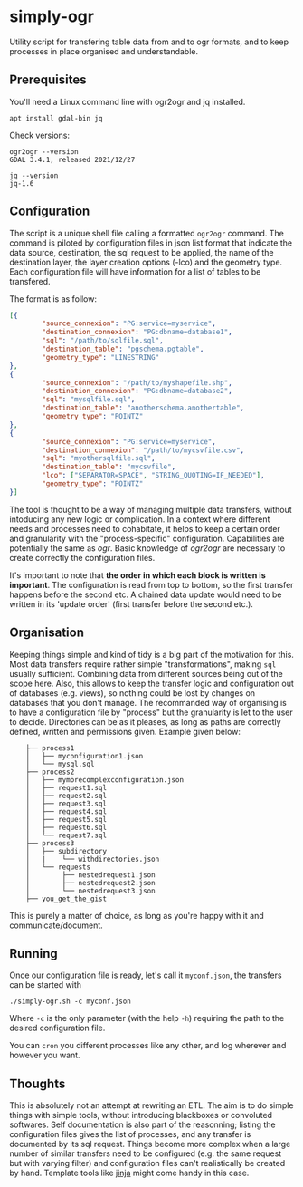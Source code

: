 # simply-ogr

Utility script for transfering table data from and to ogr formats, and to keep processes in place organised and understandable.

## Prerequisites

You'll need a Linux command line with ogr2ogr and jq installed.

```shell
apt install gdal-bin jq
```

Check versions:

```shell 
ogr2ogr --version
GDAL 3.4.1, released 2021/12/27
```

```shell 
jq --version
jq-1.6
```
## Configuration

The script is a unique shell file calling a formatted `ogr2ogr` command. The command is piloted by configuration files in json list format that indicate the data source, destination, the sql request to be applied, the name of the destination layer, the layer creation options (-lco) and the geometry type. Each configuration file will have information for a list of tables to be transfered.

The format is as follow:

```json
[{
        "source_connexion": "PG:service=myservice",
        "destination_connexion": "PG:dbname=database1",
        "sql": "/path/to/sqlfile.sql",
        "destination_table": "pgschema.pgtable",
        "geometry_type": "LINESTRING"
},
{
        "source_connexion": "/path/to/myshapefile.shp",
        "destination_connexion": "PG:dbname=database2",
        "sql": "mysqlfile.sql",
        "destination_table": "anotherschema.anothertable",
        "geometry_type": "POINTZ"
},
{
        "source_connexion": "PG:service=myservice",
        "destination_connexion": "/path/to/mycsvfile.csv",
        "sql": "myothersqlfile.sql",
        "destination_table": "mycsvfile",
        "lco": ["SEPARATOR=SPACE", "STRING_QUOTING=IF_NEEDED"],
        "geometry_type": "POINTZ"
}]
```

The tool is thought to be a way of managing multiple data transfers, without intoducing any new logic or complication. In a context where different needs and processes need to cohabitate, it helps to keep a certain order and granularity with the "process-specific" configuration. Capabilities are potentially the same as _ogr_. Basic knowledge of _ogr2ogr_ are necessary to create correctly the configuration files. 

It's important to note that **the order in which each block is written is important**. The configuration is read from top to bottom, so the first transfer happens before the second etc. A chained data update would need to be written in its 'update order' (first transfer before the second etc.).

## Organisation

Keeping things simple and kind of tidy is a big part of the motivation for this. Most data transfers require rather simple "transformations", making `sql` usually sufficient. Combining data from different sources being out of the scope here. Also, this allows to keep the transfer logic and configuration out of databases (e.g. views), so nothing could be lost by changes on databases that you don't manage. The recommanded way of organising is to have a configuration file by "process" but the granularity is let to the user to decide. Directories can be as it pleases, as long as paths are correctly defined, written and permissions given. Example given below:

        ├── process1  
        │   ├── myconfiguration1.json  
        │   └── mysql.sql  
        ├── process2  
        │   ├── mymorecomplexconfiguration.json  
        │   ├── request1.sql  
        │   ├── request2.sql  
        │   ├── request3.sql 
        │   ├── request4.sql  
        │   ├── request5.sql  
        │   ├── request6.sql  
        │   └── request7.sql 
        ├── process3  
        │   ├── subdirectory
        │   |    └── withdirectories.json
        │   └── requests
        │        ├── nestedrequest1.json
        │        ├── nestedrequest2.json
        │        └── nestedrequest3.json
        ├── you_get_the_gist

This is purely a matter of choice, as long as you're happy with it and communicate/document.

## Running

Once our configuration file is ready, let's call it `myconf.json`, the transfers can be started with

```shell
./simply-ogr.sh -c myconf.json
```

Where `-c` is the only parameter (with the help `-h`) requiring the path to the desired configuration file.

You can `cron` you different processes like any other, and log wherever and however you want.

## Thoughts

This is absolutely not an attempt at rewriting an ETL. The aim is to do simple things with simple tools, without introducing blackboxes or convoluted softwares. Self documentation is also part of the reasonning; listing the configuration files gives the list of processes, and any transfer is documented by its sql request. Things become more complex when a large number of similar transfers need to be configured (e.g. the same request but with varying filter) and configuration files can't realistically be created by hand. Template tools like [jinja](https://jinja.palletsprojects.com/en/3.1.x/) might come handy in this case.


